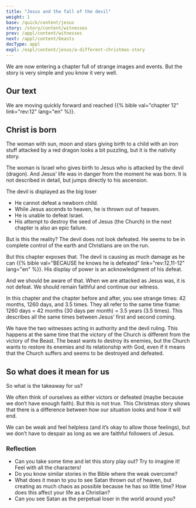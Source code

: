 ```yaml
---
title: "Jesus and the fall of the devil"
weight: 1
base: /quick/content/jesus
story: /story/content/witnesses
prev: /appl/content/witnesses
next: /appl/content/beasts
docType: appl
expl: /expl/content/jesus/a-different-christmas-story
---
```


We are now entering a chapter full of strange images and events. But the story is very simple and you know it very well.

## Our text

<a name="e630"></a>
We are moving quickly forward and reached {{% bible val="chapter 12" link="rev:12" lang="en" %}}.

## Christ is born

<a name="7fa6"></a>
The woman with sun, moon and stars giving birth to a child with an iron stuff attacked by a red dragon looks a bit puzzling, but it is the nativity story.

The woman is Israel who gives birth to Jesus who is attacked by the devil (dragon). And Jesus’ life was in danger from the moment he was born. It is not described in detail, but jumps directly to his ascension.

The devil is displayed as the big loser

- He cannot defeat a newborn child.
- While Jesus ascends to heaven, he is thrown out of heaven.
- He is unable to defeat Israel.
- His attempt to destroy the seed of Jesus (the Church) in the next chapter is also an epic failure.

But is this the reality? The devil does not look defeated. He seems to be in complete control of the earth and Christians are on the run.

But this chapter exposes that. The devil is causing as much damage as he can {{% bible val="BECAUSE he knows he is defeated" link="rev:12,11-12" lang="en" %}}. His display of power is an acknowledgment of his defeat.

And we should be aware of that. When we are attacked as Jesus was, it is not defeat. We should remain faithful and continue our witness.

In this chapter and the chapter before and after, you see strange times: 42 months, 1260 days, and 3.5 times. They all refer to the same time frame: 1260 days = 42 months (30 days per month) = 3.5 years (3.5 times). This describes all the same times between Jesus’ first and second coming.

We have the two witnesses acting in authority and the devil ruling. This happens at the same time that the victory of the Church is different from the victory of the Beast. The beast wants to destroy its enemies, but the Church wants to restore its enemies and its relationship with God, even if it means that the Church suffers and seems to be destroyed and defeated.

## So what does it mean for us

<a name="596b"></a>
So what is the takeaway for us?

We often think of ourselves as either victors or defeated (maybe because we don’t have enough faith). But this is not true. This Christmas story shows that there is a difference between how our situation looks and how it will end.

We can be weak and feel helpless (and it’s okay to allow those feelings), but we don’t have to despair as long as we are faithful followers of Jesus.

### Reflection

<a name="e9a1"></a>
- Can you take some time and let this story play out? Try to imagine it! Feel with all the characters!
- Do you know similar stories in the Bible where the weak overcome?
- What does it mean to you to see Satan thrown out of heaven, but creating as much chaos as possible because he has so little time? How does this affect your life as a Christian?
- Can you see Satan as the perpetual loser in the world around you?
